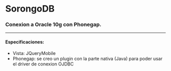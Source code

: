 <h1>SorongoDB</h1>

<h3>Conexion a Oracle 10g con Phonegap.
</h3>
<hr>
<h4>Especificaciones:</h4>
<ul>
	<li>Vista: JQueryMobile</li>
	<li>Phonegap: se creo un plugin con la parte nativa (Java) para poder usar el driver de conexion OJDBC</li>
</ul>


